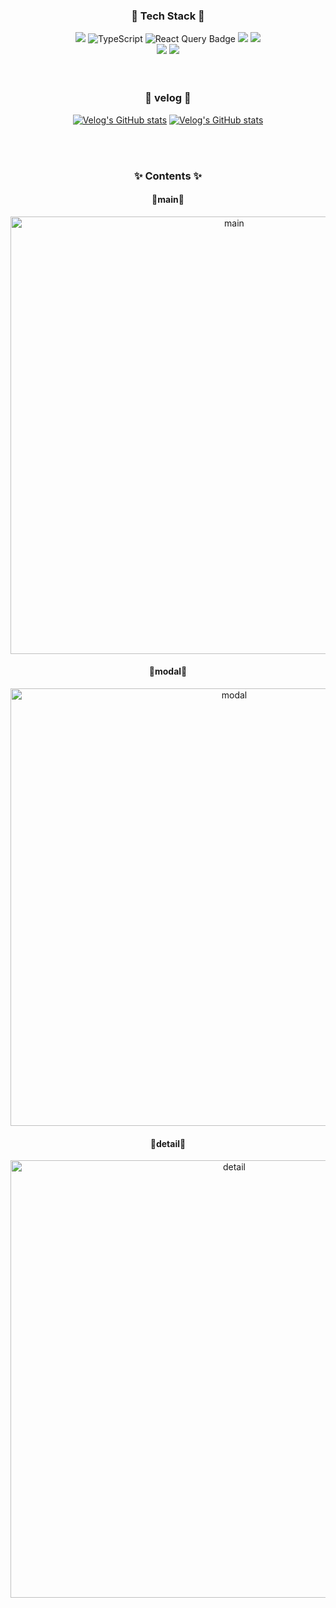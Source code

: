 <div align=center>
	<h3>🔧 Tech Stack 🔧</h3>
</div>
<div align="center">
  <div align="center">
  <span style="display: inline-block;">
    <img src="https://img.shields.io/badge/React-61DAFB?style=for-the-badge&logo=react&logoColor=black">
  </span>
  <span style="display: inline-block;">
    <img src="https://img.shields.io/badge/TypeScript-007ACC?style=for-the-badge&logo=typescript&logoColor=white" alt="TypeScript">
  </span>
  <span style="display: inline-block;">
    <img src="https://img.shields.io/badge/React_Query-FF4154?style=for-the-badge&logo=reactquery&logoColor=white" alt="React Query Badge">
  </span>
  <span style="display: inline-block;">
    <img src="https://img.shields.io/badge/zustand-2C3E50?style=for-the-badge&logo=javascript&logoColor=white">
  </span>
   <span style="display: inline-block;">
    <img src="https://img.shields.io/badge/tailwindcss-06B6D4?style=for-the-badge&logo=tailwindcss&logoColor=white">
  </span>
    <br>
  <span style="display: inline-block;">
    <img src="https://img.shields.io/badge/notion-000000?style=for-the-badge&logo=notion&logoColor=white">
  </span>
  <span style="display: inline-block;">
    <img src="https://img.shields.io/badge/github-181717?style=for-the-badge&logo=github&logoColor=white">
  </span>
</div>
<br><br>
<div align=center>
	<h3>📗 velog 📗</h3>
</div>
<div align="center">
	
[![Velog's GitHub stats](https://velog-readme-stats.vercel.app/api?name=jhey77&slug=YouTube-만들기-근데-TMDB를-곁들인-무한-스크롤-useInfiniteQuery-IntersectionObserver-typescript)](https://velog.io/@jhey77/YouTube-%EB%A7%8C%EB%93%A4%EA%B8%B0-%EA%B7%BC%EB%8D%B0-TMDB%EB%A5%BC-%EA%B3%81%EB%93%A4%EC%9D%B8-%EB%AC%B4%ED%95%9C-%EC%8A%A4%ED%81%AC%EB%A1%A4-useInfiniteQuery-IntersectionObserver-typescript)
[![Velog's GitHub stats](https://velog-readme-stats.vercel.app/api?name=jhey77&slug=YouTube-만들기-근데-TMDB를-곁들인-데이터-페칭)](https://velog.io/@jhey77/YouTube-%EB%A7%8C%EB%93%A4%EA%B8%B0-%EA%B7%BC%EB%8D%B0-TMDB%EB%A5%BC-%EA%B3%81%EB%93%A4%EC%9D%B8-%EB%8D%B0%EC%9D%B4%ED%84%B0-%ED%8E%98%EC%B9%AD)

</div>
<br><br>
<div align=center>
	<h3>✨ Contents ✨</h3>
</div>
<div align="center">
	<h4> 🔸main🔸 </h4>
  
  <img src="https://github.com/user-attachments/assets/7efbd839-a8fc-4bdb-bdff-fef2de3d71d0" alt="main" style="width: 700px; height: auto;">

  <br>
  <h4> 🔸modal🔸 </h4>
  
  <img src="https://github.com/user-attachments/assets/5c0f17dd-227d-4ef0-97f9-849228599b70" alt="modal" style="width: 700px; height: auto;">

  <br>
  <h4> 🔸detail🔸 </h4>
  
  <img src="https://github.com/user-attachments/assets/ff622144-e104-4b63-bd9c-980e46efd8f9" alt="detail" style="width: 700px; height: auto;">
</div>
